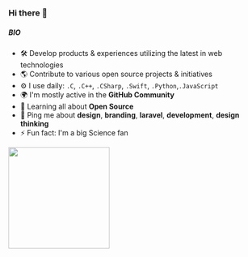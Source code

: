 ### Hi there 👋

##### BIO

- 🛠 Develop products & experiences utilizing the latest in web technologies
- 🌎 Contribute to various open source projects & initiatives
- ⚙️ I use daily: `.C`, `.C++`, `.CSharp`, `.Swift`, `.Python`,`.JavaScript`
- 🌍 I'm mostly active in the **GitHub Community**
- 🌱 Learning all about **Open Source**
- 💬 Ping me about **design**, **branding**, **laravel**, **development**, **design thinking**
- ⚡️ Fun fact: I'm a big Science fan

<img height='200px'
  src="https://cr-ss-service.azurewebsites.net/api/ScreenShot?widget=summary&username=Periyot&badges=3&show-avatar=false&style=--header-bg-color:%23000;--border-radius:10px"
/>
